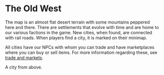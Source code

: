 # The Old West

The map is an almost flat desert terrain with some mountains peppered here and there. 
There are settlements that evolve with time and are home to our various factions in the game. 
New cities, when found, are connected with rail roads. 
When players find a city, it is marked on their minimap.

 All cities have our NPCs with whom you can trade and have marketplaces where you can buy or sell items. 
 For more information regarding these, see [trade and markets](player/trade-and-markets).

<fig src="/_media/city-with-map.png" alt="A city from above">A city from above.</fig>
